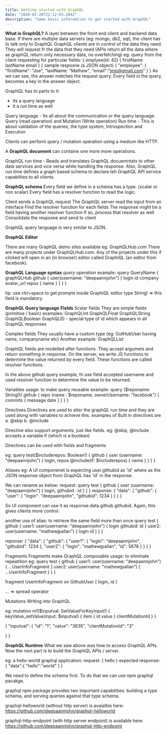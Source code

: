 ```yaml
---
title: Getting started with GraphQL
date: "2020-01-20T22:12:03.284Z"
description: "Some basic inforamtion to get started with GraphQL"
---
```


**What is GraphQL?**
A layer between the front end client and backend data base.
If there are multiple data servers (eg: mongo, db2, sql), the client has to talk only to GraphQL
GraphQL clients are in control of the data they need. They will request fr the data that they need (APIs return all the data where as graphQL
return only necessary data, no overfetching)
eg: query from the client requesting for particular fields:
{
    emplyee(id: 42) {
        firstName
        lastName
        email
    }
}
sample resposne (a JSON object)
{
    "employee": {
        "firstName": "Joe",
        "lastName: "Mathew",
        "email":"jmp@gmail.com"
    }
}
As we can see, the answer matches the request query. Every field in the query, becomes a key in the answer object.

GraphQL has to parts to it:
* Its a query language
* It a run time as well

Query language - Its all about the communication or the query language. Query (read operation) and Mutation (Write operation)
Run time - This is about validation of the queries, the type system, Introspection and Execution

Clients can perform query / mutation operation using a medium like HTTP.

A **GraphQL document** can containe one more more operations.

GraphQL run time - Reads and translates GraphQL docuemntats to other data services and vice versa while handling the response.
Also, GraphQL run time defines a graph based schema to declare teh GraphQL API service capabilties to all clients. 

**GraphQL schema**
Every field we define in a schema has a type. (scalar or non scalar)
Every field has a resolver function to read the logic.

Client sends a GraphQL request
The GraphQL server read the input from an interface
Find the resolver function for each fields
The response might be a field having another resolver function
If so, process that resolver as well
Consolidate the resposne and send to client

GraphQL query language is very similar to JSON.

**GraphQL Editor**

There are many GraphQL demo sites available eg: GraphQLHub.com
There are many projects under GraphQLHub.com. Any of the projects under this 
if clicked will open in an (in browser) editor called GraphiQL (an editor from facebook).

**GraphQL Language syntax**
_query operation_
example:
query QueryName {
  graphQLHub
  github {
    user(username: "deepaannjohn") {
      login
      id
      company
      avatar_url
      repos {
        name
      }
    }
  }
}

tip: use ctrl+space to get prompts inside GraphiQL editor
type String! => this field is mandatory

**GraphQL Query language**
**Fields**
Scalar fields
They are simple fields (primitive / basic)
examples:
GraphQLInt
GraphQLFloat
GraphQLString
GraphQLBoolean
GraphQLID - special type of id  which appears in all GraphQL responses

Complex fields
They usually have a custom type (eg: GutHubUser having name, companyname etc)
Another example:
GraphQLList


GraphQL fields are modelled after functions. They accept argumets and return something in response.
On the server, we write JS functions to determine the value returned by every field.
These functions are called resolver functions.

In the above github query example, th use field accepted username and used
resolver function to determine the value to  be returned.

Variables
usage: to make query reusable
example:
query ($reponame: String!){
  github {
    repo (name : $reponame, ownerUsername: "facebook")  {
      commits {
        message
        date
      }
    }
  }
}

Directives
Directives are used to alter the graphQL run time and they are used along with variables to achieve this.
examples of Built in directives are
a. @skip
b. @include

Directive also support arguments, just like fields.
eg: @skip, @include accepts a variable if (which is a boolean)

Directives can be used with fields and fragments

eg:
query test($includerepos: Boolean!) {
  github {
    user (username: "deepaannjohn") {
      login,
      repos @include(if: $includerepos) {
        name
      }
    }
  }
}

Aliases
eg:
A UI componenet is expecting user.githubid as 'id' where as the JSON response object from 
GraphQL has 'id' in the response.

We can rename as below:
request:
query test {
  github {
    user (username: "deepaannjohn") {
      login,
      githubid : id
    }
  }
}
response:
{
  "data": {
    "github": {
      "user": {
        "login": "deepaannjohn",
        "githubid": 1234
      }
    }
  }
}

So UI component can use it as response.data.github.githubid.
Again, this gives clients more control.

another use of alias:
to retrieve the same field more than once
query test {
  github {
    user1: user(username: "deepaannjohn") {
      login
      githubid: id
    }
    user2: user(username: "mathewjpallan") {
      login
      id
    }
  }
}

reponse:
{
  "data": {
    "github": {
      "user1": {
        "login": "deepaannjohn",
        "githubid": 1234
      },
      "user2": {
        "login": "mathewjpallan",
        "id": 5678
      }
    }
  }
}


Fragments
Fragments make GraphQL composable
usage: to eliminate repeatition
eg:
query test {
  github {
    user1: user(username: "deepaannjohn") {
      ...UserInfoFragment
    }
    user2: user(username: "mathewjpallan") {
      ...UserInfoFragment
    }
  }
}

fragment UserInfoFragment on GithubUser {
  login,
  id
}

... => spread operator

Mutations
Writing into GraphQL


eg:
mutation m1($inputval: SetValueForKeyInput!) {
  keyValue_setValue(input: $inputval) {
    item {
      id
      value
    }
    clientMutationId
  }
}


{
  "inputval": {
    "id": "1",
    "value": "3635",
    "clientMutationId": "3"
    
  }
}

**GraphQL Runtime**
What we saw above was how to access GraphQL APIs.
Now the next part is to build the GraphQL APIs / server.

eg:
a hello-world graphql application:
request:
{
  hello
}
expected response:
{
  "data":{
    "hello":"world"
  }
}

We need to define the schema first.
To do that we can use npm graphql pacakge.

graphql npm package provides two important capabilities: building a type schema, and serving queries against that type schema.

graphql-helloworld (without http server) is avaialble here:
https://github.com/deepaannjohn/graphql-helloworld

graphql-http-endpoint (with http server endpoint) is available here:
https://github.com/deepaannjohn/graphql-http-endpoint











